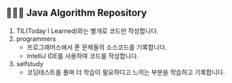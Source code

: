 ## 👨🏻‍💻 Java Algorithm Repository

1. TIL(Today I Learned)와는 별개로 코드만 작성합니다.
2. programmers
   * 프로그래머스에서 푼 문제들의 소스코드를 기록합니다.
   * IntelliJ IDE를 사용하여 코드를 작성합니다.
3. selfstudy
   * 코딩테스트를 풀며 더 학습이 필요하다고 느끼는 부분을 학습하고 기록합니다.